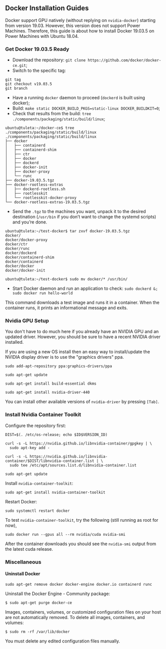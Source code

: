 ## Docker Installation Guides

Docker support GPU natively (without replying on `nvidia-docker`) starting from version 19.03. However, this version does not support Power Machines.
Therefore, this guide is about how to install Docker 19.03.5 on Power Machines with Ubuntu 18.04.

### Get Docker 19.03.5 Ready

- Download the repository: `git clone https://github.com/docker/docker-ce.git`;
- Switch to the specific tag:

```
git tag
git checkout v19.03.5
git branch
```

- Have a running `docker` daemon to proceed (`dockerd` is built using docker);
- Build: `make static DOCKER_BUILD_PKGS=static-linux DOCKER_BUILDKIT=0`;
- Check that results from the build: `tree ./components/packaging/static/build/linux`;

```
ubuntu@tuleta:~/docker-ce$ tree ./components/packaging/static/build/linux
./components/packaging/static/build/linux
├── docker
│   ├── containerd
│   ├── containerd-shim
│   ├── ctr
│   ├── docker
│   ├── dockerd
│   ├── docker-init
│   ├── docker-proxy
│   └── runc
├── docker-19.03.5.tgz
├── docker-rootless-extras
│   ├── dockerd-rootless.sh
│   ├── rootlesskit
│   └── rootlesskit-docker-proxy
└── docker-rootless-extras-19.03.5.tgz
```

- Send the `.tgz` to the machines you want, unpack it to the desired destination (`/usr/bin` if you don’t want to change the systemd scripts) and you’re done.

```
ubuntu@tuleta:~/test-docker$ tar zxvf docker-19.03.5.tgz 
docker/
docker/docker-proxy
docker/ctr
docker/runc
docker/dockerd
docker/containerd-shim
docker/containerd
docker/docker
docker/docker-init

ubuntu@tuleta:~/test-docker$ sudo mv docker/* /usr/bin/
```

- Start Docker daemon and run an application to check: `sudo dockerd &; sudo docker run hello-world`

This command downloads a test image and runs it in a container. When the container runs, it prints an informational message and exits.

### Nvidia GPU Setup

You don't have to do much here if you already have an NVIDIA GPU and an updated driver. However, you should be sure to have a recent NVIDIA driver installed.

If you are using a new OS install then an easy way to install/update the NVIDIA display driver is to use the "graphics drivers" ppa.

```
sudo add-apt-repository ppa:graphics-drivers/ppa

sudo apt-get update

sudo apt-get install build-essential dkms

sudo apt-get install nvidia-driver-440
```

You can install other available versions of `nvidia-driver` by pressing `[Tab]`.

### Install Nvidia Container Toolkit

Configure the repository first:

```
DIST=$(. /etc/os-release; echo $ID$VERSION_ID)

curl -s -L https://nvidia.github.io/libnvidia-container/gpgkey | \
  sudo apt-key add -

curl -s -L https://nvidia.github.io/libnvidia-container/$DIST/libnvidia-container.list | \
  sudo tee /etc/apt/sources.list.d/libnvidia-container.list

sudo apt-get update
```

Install `nvidia-container-toolkit`:

```
sudo apt-get install nvidia-container-toolkit
```

Restart Docker:

```
sudo systemctl restart docker
```

To test `nvidia-container-toolkit`, try the following (still running as root for now),

```
sudo docker run --gpus all --rm nvidia/cuda nvidia-smi
```

After the container downloads you should see the `nvidia-smi` output from the latest cuda release.

### Miscellaneous

#### Uninstall Docker

```
sudo apt-get remove docker docker-engine docker.io containerd runc
```

Uninstall the Docker Engine - Community package:

```
$ sudo apt-get purge docker-ce
```

Images, containers, volumes, or customized configuration files on your host are not automatically removed. To delete all images, containers, and volumes:

```
$ sudo rm -rf /var/lib/docker
```

You must delete any edited configuration files manually.
